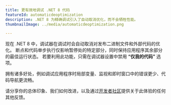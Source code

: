 ```yaml
---
title: 更有效地调试 .NET 8 代码
featureId: automaticdeoptimization
description: .NET 8 为精确调试引入了自动取消优化，而不会牺牲性能。
thumbnailImage: ../media/automaticdeoptimization.png

---
```



现在 .NET 8 中，调试器在调试时会自动取消对发布二进制文件和外部代码的优化。 断点和代码单步执行仅影响暂停处的特定部分，同时保持应用程序其余部分的最佳运行状态。 若要利用此功能，只需在调试器设置中禁用 **“仅我的代码”** 选项。 

拥有诸多好处，例如调试应用程序时局部变量、监视和即时窗口中的错误更少、代码导航更流畅。

请分享你的总体印象、我们如何改进，以及通过[开发者社区](https://developercommunity.visualstudio.com/VisualStudio)提供关于此体验的任何其他反馈。
